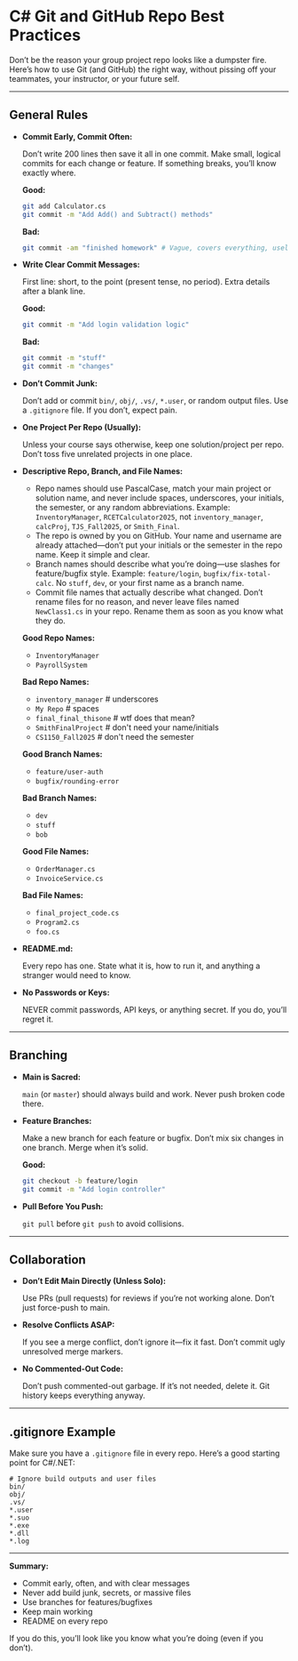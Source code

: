 # C# Git and GitHub Repo Best Practices

Don’t be the reason your group project repo looks like a dumpster fire. Here’s how to use Git (and GitHub) the right way, without pissing off your teammates, your instructor, or your future self.

---

## General Rules

* **Commit Early, Commit Often:**

  Don’t write 200 lines then save it all in one commit. Make small, logical commits for each change or feature. If something breaks, you’ll know exactly where.

  **Good:**
  ```sh
  git add Calculator.cs
  git commit -m "Add Add() and Subtract() methods"
  ```

  **Bad:**
  ```sh
  git commit -am "finished homework" # Vague, covers everything, useless
  ```

* **Write Clear Commit Messages:**

  First line: short, to the point (present tense, no period). Extra details after a blank line.

  **Good:**
  ```sh
  git commit -m "Add login validation logic"
  ```

  **Bad:**
  ```sh
  git commit -m "stuff"
  git commit -m "changes"
  ```

* **Don’t Commit Junk:**

  Don’t add or commit `bin/`, `obj/`, `.vs/`, `*.user`, or random output files. Use a `.gitignore` file. If you don’t, expect pain.

* **One Project Per Repo (Usually):**

  Unless your course says otherwise, keep one solution/project per repo. Don’t toss five unrelated projects in one place.

* **Descriptive Repo, Branch, and File Names:**

  - Repo names should use PascalCase, match your main project or solution name, and never include spaces, underscores, your initials, the semester, or any random abbreviations. Example: `InventoryManager`, `RCETCalculator2025`, not `inventory_manager`, `calcProj`, `TJS_Fall2025`, or `Smith_Final`.
  - The repo is owned by you on GitHub. Your name and username are already attached—don’t put your initials or the semester in the repo name. Keep it simple and clear.
  - Branch names should describe what you’re doing—use slashes for feature/bugfix style. Example: `feature/login`, `bugfix/fix-total-calc`. No `stuff`, `dev`, or your first name as a branch name.
  - Commit file names that actually describe what changed. Don’t rename files for no reason, and never leave files named `NewClass1.cs` in your repo. Rename them as soon as you know what they do.

  **Good Repo Names:**
  - `InventoryManager`
  - `PayrollSystem`

  **Bad Repo Names:**
  - `inventory_manager` # underscores
  - `My Repo` # spaces
  - `final_final_thisone` # wtf does that mean?
  - `SmithFinalProject` # don't need your name/initials
  - `CS1150_Fall2025` # don't need the semester

  **Good Branch Names:**
  - `feature/user-auth`
  - `bugfix/rounding-error`

  **Bad Branch Names:**
  - `dev`
  - `stuff`
  - `bob`

  **Good File Names:**
  - `OrderManager.cs`
  - `InvoiceService.cs`

  **Bad File Names:**
  - `final_project_code.cs`
  - `Program2.cs`
  - `foo.cs`

* **README.md:**

  Every repo has one. State what it is, how to run it, and anything a stranger would need to know.

* **No Passwords or Keys:**

  NEVER commit passwords, API keys, or anything secret. If you do, you’ll regret it.

---

## Branching

* **Main is Sacred:**

  `main` (or `master`) should always build and work. Never push broken code there.

* **Feature Branches:**

  Make a new branch for each feature or bugfix. Don’t mix six changes in one branch. Merge when it’s solid.

  **Good:**
  ```sh
  git checkout -b feature/login
  git commit -m "Add login controller"
  ```

* **Pull Before You Push:**

  `git pull` before `git push` to avoid collisions.

---

## Collaboration

* **Don’t Edit Main Directly (Unless Solo):**

  Use PRs (pull requests) for reviews if you’re not working alone. Don’t just force-push to main.

* **Resolve Conflicts ASAP:**

  If you see a merge conflict, don’t ignore it—fix it fast. Don’t commit ugly unresolved merge markers.

* **No Commented-Out Code:**

  Don’t push commented-out garbage. If it’s not needed, delete it. Git history keeps everything anyway.

---

## .gitignore Example

Make sure you have a `.gitignore` file in every repo. Here’s a good starting point for C#/.NET:

```
# Ignore build outputs and user files
bin/
obj/
.vs/
*.user
*.suo
*.exe
*.dll
*.log
```

---

**Summary:**

* Commit early, often, and with clear messages
* Never add build junk, secrets, or massive files
* Use branches for features/bugfixes
* Keep main working
* README on every repo

If you do this, you’ll look like you know what you’re doing (even if you don’t).